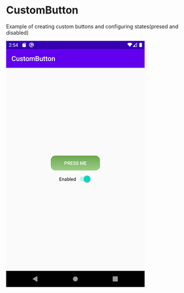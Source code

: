 # CustomButton
 Example of creating custom buttons and configuring states(presed and disabled)
 
 
![Image of project](/images/Screenshot_1585266872.png)
